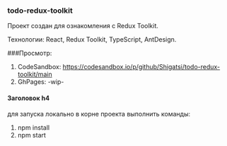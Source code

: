 ### todo-redux-toolkit
Проект создан для ознакомления с Redux Toolkit.

Технологии: React, Redux Toolkit, TypeScript, AntDesign.

###Просмотр:
1. CodeSandbox: https://codesandbox.io/p/github/Shigatsi/todo-redux-toolkit/main
2. GhPages: -wip-

#### Заголовок h4
для запуска локально в корне проекта выполнить команды:
1. npm install
2. npm start
